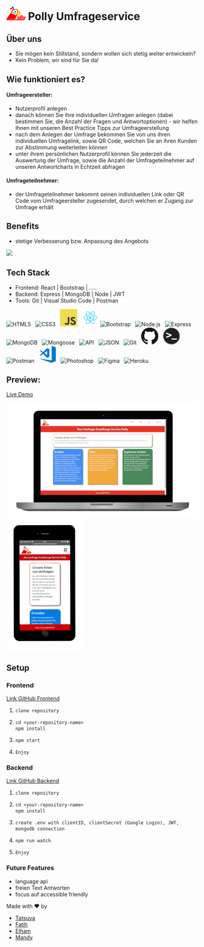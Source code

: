 # <img src="./img/pollylogo.png" width="50px"> Polly Umfrageservice 


## Über uns

- Sie mögen kein Stillstand, sondern wollen sich stetig weiter entwickeln?
- Kein Problem, wir sind für Sie da!

## Wie funktioniert es?

#### Umfrageersteller:

- Nutzerprofil anlegen
- danach können Sie ihre individuellen Umfragen anlegen (dabei bestimmen Sie, die Anzahl der Fragen und Antwortoptionen) - wir helfen Ihnen mit unseren Best Practice Tipps zur Umfrageerstellung
- nach dem Anlegen der Umfrage bekommen Sie von uns ihren individuellen Umfragelink, sowie QR Code, welchen Sie an ihren Kunden zur Abstimmung weiterleiten können
- unter ihrem persönlichen Nutzerprofil können Sie jederzeit die Auswertung der Umfrage, sowie die Anzahl der Umfrageteilnehmer auf unseren Antwortcharts in Echtzeit abfragen

#### Umfrageteilnehmer:

- der Umfrageteilnehmer bekommt seinen individuellen Link oder QR Code vom Umfrageersteller zugesendet, durch welchen er Zugang zur Umfrage erhält

## Benefits

- stetige Verbesserung bzw. Anpassung des Angebots


<img src="https://media.giphy.com/media/KetrHvz4qwcxZdni1O/giphy.gif">

## Tech Stack

- Frontend: React | Bootstrap | .....
- Backend: Express | MongoDB | Node | JWT
- Tools: Git | Visual Studio Code | Postman


<p align="left">
<img alt="HTML5" width="45px" src="https://imgur.com/Ebg8eFb.png" />
&nbsp;
<img alt="CSS3" width="45px" src="https://imgur.com/BkPuJlj.png" />
&nbsp;
<img alt="JavaScript" width="45px" src="https://raw.githubusercontent.com/github/explore/80688e429a7d4ef2fca1e82350fe8e3517d3494d/topics/javascript/javascript.png" />
&nbsp;
<img alt="React" width="45px" src="https://raw.githubusercontent.com/github/explore/80688e429a7d4ef2fca1e82350fe8e3517d3494d/topics/react/react.png" />
<img alt="Bootstrap" width="55px" src="https://i.pinimg.com/originals/c1/78/5d/c1785d50a929254419fa4aad0560b058.png" />
&nbsp;
<img alt="Node.js" width="45px" src="https://imgur.com/JAXgTMA.png" />
&nbsp;
<img alt="Express" width="65px" src="https://camo.githubusercontent.com/19952fb7bb64328054fd5a9f8c776ca606108cf3/68747470733a2f2f75706c6f6164732e746f7074616c2e696f2f626c6f672f63617465676f72792f6c6f676f2f32352f657870726573735f6a732e706e67" />
&nbsp;
<img alt="MongoDB" width="45px" src="https://camo.githubusercontent.com/d977c37fe74bd2ea7c56f086c9d0b2cb8d34d1a2/68747470733a2f2f7777772e636c6f7564612e63612f77702d636f6e74656e742f75706c6f6164732f323031332f30332f6d6f6e676f64622d6c6f676f2e706e67" />
&nbsp;
<img alt="Mongoose" width="45px"src="https://i.pinimg.com/originals/44/41/64/4441646c9a48d218d6aec8a356a2369c.jpg" />
&nbsp;
<img alt="API" width="55px" src="https://imgur.com/RLLIr4m.png" />
&nbsp;
<img alt="JSON" width="65px"src="https://imgur.com/lXP1Rph.png" />
&nbsp;
<img alt="Git" width="45px" src="https://imgur.com/uqCnGS8.png" />
&nbsp;
<img alt="GitHub" width="45px" src="https://raw.githubusercontent.com/github/explore/78df643247d429f6cc873026c0622819ad797942/topics/github/github.png" />
&nbsp;
<img alt="Terminal" width="45px" src="https://raw.githubusercontent.com/github/explore/80688e429a7d4ef2fca1e82350fe8e3517d3494d/topics/terminal/terminal.png" />
<img alt="Postman" width="55px" src="https://icon-library.com/images/postman-icon/postman-icon-6.jpg" />
&nbsp;
<img alt="Visual Studio Code" width="45px" src="https://raw.githubusercontent.com/github/explore/80688e429a7d4ef2fca1e82350fe8e3517d3494d/topics/visual-studio-code/visual-studio-code.png" />
&nbsp;
<img alt="Photoshop" width="45px" src="https://imgur.com/NpYquS6.png" />
&nbsp;
<img alt="Figma" width="55px" src="https://imgur.com/OPIlW8p.png" />
&nbsp;
<img alt="Heroku" width="45px" src="https://image.flaticon.com/icons/png/512/873/873120.png" />
&nbsp;
</p>


## Preview:

[Live Demo](https://polly-frontend.herokuapp.com/)
</br>
<p>
<img src="./img/desktop-polly.jpeg" alt="polly-desktop" width="600px"/>
<img src="./img/phone-polly.jpeg" alt="polly-phone" width="200px"/>
</p>

## Setup
### Frontend
[Link GitHub Frontend](https://github.com/Tobeadragon/Polly_Frontend)

1. ```
   clone repository
   ```
2. ```
   cd <your-repository-name>
   npm install
   ```
3. ```
   npm start
   ```
4. ```
   Enjoy
    ```

### Backend
[Link GitHub Backend](https://github.com/Tobeadragon/Polly_Backend)


1. ```
   clone repository
   ```
2. ```
   cd <your-repository-name>
   npm install
   ```
3. ```
   create .env with clientID, clientSecret (Google Login), JWT, mongodb connection
4. ```
   npm run watch

    ```
4. ```
   Enjoy
    ```
### Future Features

- language api
- freien Text Antworten
- focus auf accessible friendly


Made with ❤️ by

- [Tatsuya](https://github.com/Tobeadragon)
- [Fatih](https://github.com/Fatihh53)
- [Elham](https://github.com/elhamhashemi56)
- [Mandy](https://github.com/MandyNeumeyer)


